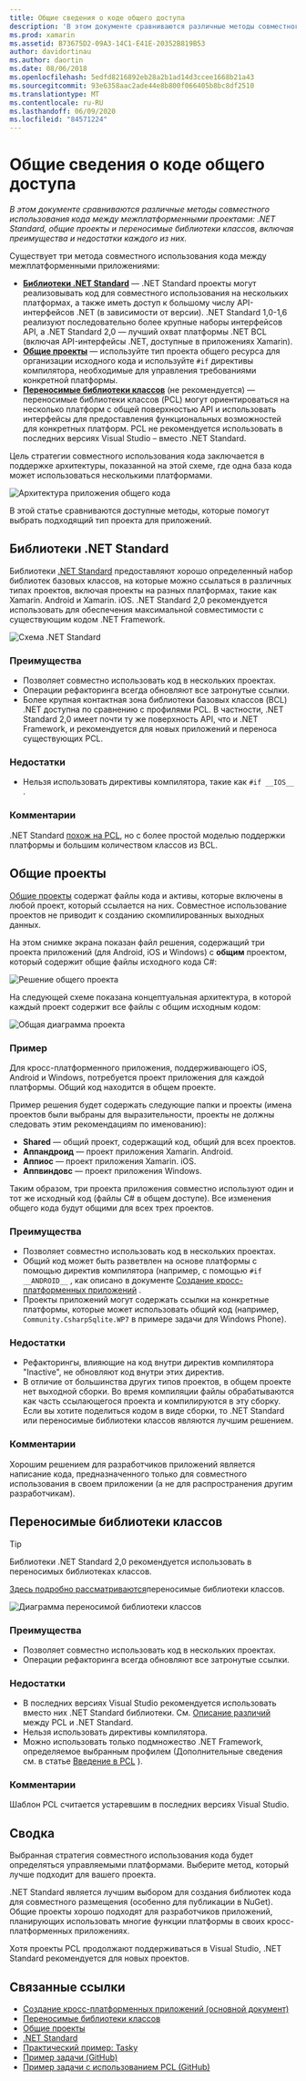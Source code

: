 ```yaml
---
title: Общие сведения о коде общего доступа
description: 'В этом документе сравниваются различные методы совместного использования кода между межплатформенными проектами: общие проекты, переносимые библиотеки классов и .NET Standard, включая преимущества и недостатки каждого из них.'
ms.prod: xamarin
ms.assetid: B73675D2-09A3-14C1-E41E-20352B819B53
author: davidortinau
ms.author: daortin
ms.date: 08/06/2018
ms.openlocfilehash: 5edfd8216892eb28a2b1ad14d3ccee1668b21a43
ms.sourcegitcommit: 93e6358aac2ade44e8b800f066405b8bc8df2510
ms.translationtype: MT
ms.contentlocale: ru-RU
ms.lasthandoff: 06/09/2020
ms.locfileid: "84571224"
---
```

# <a name="sharing-code-overview"></a>Общие сведения о коде общего доступа

_В этом документе сравниваются различные методы совместного использования кода между межплатформенными проектами: .NET Standard, общие проекты и переносимые библиотеки классов, включая преимущества и недостатки каждого из них._

Существует три метода совместного использования кода между межплатформенными приложениями:

- [**Библиотеки .NET Standard**](#Net_Standard) — .NET Standard проекты могут реализовывать код для совместного использования на нескольких платформах, а также иметь доступ к большому числу API-интерфейсов .NET (в зависимости от версии). .NET Standard 1,0-1,6 реализуют последовательно более крупные наборы интерфейсов API, а .NET Standard 2,0 — лучший охват платформы .NET BCL (включая API-интерфейсы .NET, доступные в приложениях Xamarin).
- [**Общие проекты**](#Shared_Projects) — используйте тип проекта общего ресурса для организации исходного кода и используйте `#if` директивы компилятора, необходимые для управления требованиями конкретной платформы.
- [**Переносимые библиотеки классов**](#Portable_Class_Libraries) (не рекомендуется) — переносимые библиотеки классов (PCL) могут ориентироваться на несколько платформ с общей поверхностью API и использовать интерфейсы для предоставления функциональных возможностей для конкретных платформ. PCL не рекомендуется использовать в последних версиях Visual Studio &ndash; вместо .NET Standard.

Цель стратегии совместного использования кода заключается в поддержке архитектуры, показанной на этой схеме, где одна база кода может использоваться несколькими платформами.

 ![Архитектура приложения общего кода](code-sharing-images/conceptualarchitecture.png "Архитектура приложения общего кода")

В этой статье сравниваются доступные методы, которые помогут выбрать подходящий тип проекта для приложений.

<a name="Net_Standard"></a>

## <a name="net-standard-libraries"></a>Библиотеки .NET Standard

Библиотеки [.NET Standard](~/cross-platform/app-fundamentals/net-standard.md) предоставляют хорошо определенный набор библиотек базовых классов, на которые можно ссылаться в различных типах проектов, включая проекты на разных платформах, такие как Xamarin. Android и Xamarin. iOS. .NET Standard 2,0 рекомендуется использовать для обеспечения максимальной совместимости с существующим кодом .NET Framework.

![Схема .NET Standard](code-sharing-images/netstandard.png "Схема .NET Standard")

### <a name="benefits"></a>Преимущества

- Позволяет совместно использовать код в нескольких проектах.
- Операции рефакторинга всегда обновляют все затронутые ссылки.
- Более крупная контактная зона библиотеки базовых классов (BCL) .NET доступна по сравнению с профилями PCL. В частности, .NET Standard 2,0 имеет почти ту же поверхность API, что и .NET Framework, и рекомендуется для новых приложений и переноса существующих PCL.

### <a name="disadvantages"></a>Недостатки

- Нельзя использовать директивы компилятора, такие как `#if __IOS__` .

### <a name="remarks"></a>Комментарии

.NET Standard [похож на PCL](https://docs.microsoft.com/dotnet/standard/net-standard#comparison-to-portable-class-libraries), но с более простой моделью поддержки платформы и большим количеством классов из BCL.

<a name="Shared_Projects"></a>

## <a name="shared-projects"></a>Общие проекты

[Общие проекты](~/cross-platform/app-fundamentals/shared-projects.md) содержат файлы кода и активы, которые включены в любой проект, который ссылается на них. Совместное использование проектов не приводит к созданию скомпилированных выходных данных.

На этом снимке экрана показан файл решения, содержащий три проекта приложений (для Android, iOS и Windows) с **общим** проектом, который содержит общие файлы исходного кода C#:

![Решение общего проекта](code-sharing-images/sharedsolution.png "Решение общего проекта")

На следующей схеме показана концептуальная архитектура, в которой каждый проект содержит все файлы с общим исходным кодом:

![Общая диаграмма проекта](code-sharing-images/sharedassetproject.png "Общая диаграмма проекта")

### <a name="example"></a>Пример

Для кросс-платформенного приложения, поддерживающего iOS, Android и Windows, потребуется проект приложения для каждой платформы. Общий код находится в общем проекте.

Пример решения будет содержать следующие папки и проекты (имена проектов были выбраны для выразительности, проекты не должны следовать этим рекомендациям по именованию):

- **Shared** — общий проект, содержащий код, общий для всех проектов.
- **Аппандроид** — проект приложения Xamarin. Android.
- **Аппиос** — проект приложения Xamarin. iOS.
- **Аппвиндовс** — проект приложения Windows.

Таким образом, три проекта приложения совместно используют один и тот же исходный код (файлы C# в общем доступе). Все изменения общего кода будут общими для всех трех проектов.

### <a name="benefits"></a>Преимущества

- Позволяет совместно использовать код в нескольких проектах.
- Общий код может быть разветвлен на основе платформы с помощью директив компилятора (например, с помощью `#if __ANDROID__` , как описано в документе [Создание кросс-платформенных приложений](~/cross-platform/app-fundamentals/building-cross-platform-applications/index.md) .
- Проекты приложений могут содержать ссылки на конкретные платформы, которые может использовать общий код (например, `Community.CsharpSqlite.WP7` в примере задачи для Windows Phone).

### <a name="disadvantages"></a>Недостатки

- Рефакторингы, влияющие на код внутри директив компилятора "Inactive", не обновляют код внутри этих директив.
- В отличие от большинства других типов проектов, в общем проекте нет выходной сборки. Во время компиляции файлы обрабатываются как часть ссылающегося проекта и компилируются в эту сборку. Если вы хотите поделиться кодом в виде сборки, то .NET Standard или переносимые библиотеки классов являются лучшим решением.

<a name="Shared_Remarks"></a>

### <a name="remarks"></a>Комментарии

Хорошим решением для разработчиков приложений является написание кода, предназначенного только для совместного использования в своем приложении (а не для распространения другим разработчикам).

<a name="Portable_Class_Libraries"></a>

## <a name="portable-class-libraries"></a>Переносимые библиотеки классов

> [!TIP]
> Библиотеки .NET Standard 2,0 рекомендуется использовать в переносимых библиотеках классов.

[Здесь подробно рассматриваются](~/cross-platform/app-fundamentals/pcl.md)переносимые библиотеки классов.

![Диаграмма переносимой библиотеки классов](code-sharing-images/portableclasslibrary.png "Диаграмма переносимой библиотеки классов")

### <a name="benefits"></a>Преимущества

- Позволяет совместно использовать код в нескольких проектах.
- Операции рефакторинга всегда обновляют все затронутые ссылки.

### <a name="disadvantages"></a>Недостатки

- В последних версиях Visual Studio рекомендуется использовать вместо них .NET Standard библиотеки. См. [Описание различий](https://docs.microsoft.com/dotnet/standard/net-standard#comparison-to-portable-class-libraries) между PCL и .NET Standard.
- Нельзя использовать директивы компилятора.
- Можно использовать только подмножество .NET Framework, определяемое выбранным профилем (Дополнительные сведения см. в статье [Введение в PCL](~/cross-platform/app-fundamentals/pcl.md) ).

### <a name="remarks"></a>Комментарии

Шаблон PCL считается устаревшим в последних версиях Visual Studio.

## <a name="summary"></a>Сводка

Выбранная стратегия совместного использования кода будет определяться управляемыми платформами. Выберите метод, который лучше подходит для вашего проекта.

.NET Standard является лучшим выбором для создания библиотек кода для совместного размещения (особенно для публикации в NuGet). Общие проекты хорошо подходят для разработчиков приложений, планирующих использовать многие функции платформы в своих кросс-платформенных приложениях.

Хотя проекты PCL продолжают поддерживаться в Visual Studio, .NET Standard рекомендуется для новых проектов.

## <a name="related-links"></a>Связанные ссылки

- [Создание кросс-платформенных приложений (основной документ)](~/cross-platform/app-fundamentals/building-cross-platform-applications/index.md)
- [Переносимые библиотеки классов](~/cross-platform/app-fundamentals/pcl.md)
- [Общие проекты](~/cross-platform/app-fundamentals/shared-projects.md)
- [.NET Standard](~/cross-platform/app-fundamentals/net-standard.md)
- [Практический пример: Tasky](~/cross-platform/app-fundamentals/building-cross-platform-applications/case-study-tasky.md)
- [Пример задачи (GitHub)](https://github.com/xamarin/mobile-samples/tree/master/Tasky)
- [Пример задачи с использованием PCL (GitHub)](https://github.com/xamarin/mobile-samples/tree/master/TaskyPortable)
